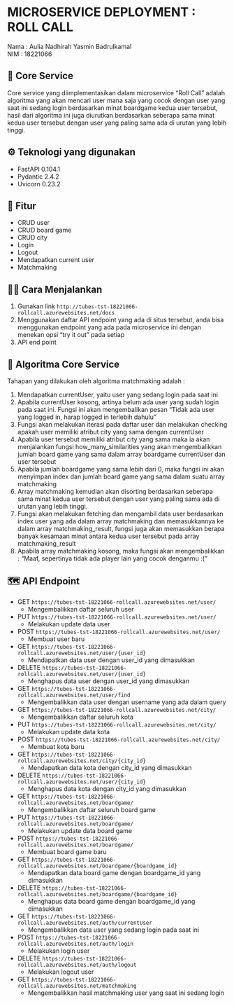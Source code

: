# MICROSERVICE DEPLOYMENT : ROLL CALL
Nama : Aulia Nadhirah Yasmin Badrulkamal <br>
NIM : 18221066

## 🎲 Core Service
Core service yang diimplementasikan dalam microservice “Roll Call” adalah algoritma yang akan mencari user mana saja yang cocok dengan user yang saat ini sedang login berdasarkan minat boardgame kedua user tersebut, hasil dari algoritma ini juga diurutkan berdasarkan seberapa sama minat kedua user tersebut dengan user yang paling sama ada di urutan yang lebih tinggi. 

## ⚙ Teknologi yang digunakan
- FastAPI 0.104.1
- Pydantic 2.4.2
- Uvicorn 0.23.2

## 🌟 Fitur
- CRUD user
- CRUD board game
- CRUD city
- Login
- Logout
- Mendapatkan current user
- Matchmaking

## 👩‍💻 Cara Menjalankan
1. Gunakan link `http://tubes-tst-18221066-rollcall.azurewebsites.net/docs`
2. Menggunakan daftar API endpoint yang ada di situs tersebut, anda bisa menggunakan endpoint yang ada pada microservice ini dengan menekan opsi “try it out” pada setiap
3. API end point

## 📝 Algoritma Core Service
Tahapan yang dilakukan oleh algoritma matchmaking adalah :   
1. Mendapatkan currentUser, yaitu user yang sedang login pada saat ini
2. Apabila currentUser kosong, artinya belum ada user yang sudah login pada saat ini. Fungsi ini akan mengembalikan pesan “Tidak ada user yang logged in, harap logged in terlebih dahulu”
3. Fungsi akan melakukan iterasi pada daftar user dan melakukan checking apakah user memiliki atribut city yang sama dengan currentUser
4. Apabila user tersebut memiliki atribut city yang sama maka ia akan menjalankan fungsi how_many_similarities yang akan mengembalikkan jumlah board game yang sama dalam array boardgame currentUser dan user tersebut
5. Apabila jumlah boardgame yang sama lebih dari 0, maka fungsi ini akan menyimpan index dan jumlah board game yang sama dalam suatu array matchmaking 
6. Array matchmaking kemudian akan disorting berdasarkan seberapa sama minat kedua user tersebut dengan user yang paling sama ada di urutan yang lebih tinggi. 
7. Fungsi akan melakukan fetching dan mengambil data user berdasarkan index user yang ada dalam array matchmaking dan memasukkannya ke dalam array matchmaking_result, fungsi juga akan memasukkan berapa banyak kesamaan minat antara kedua user tersebut pada array matchmaking_result
8. Apabila array matchmaking kosong, maka fungsi akan mengembalikkan : “Maaf, sepertinya tidak ada player lain yang cocok denganmu :(”

## 🗺 API Endpoint
- GET `https://tubes-tst-18221066-rollcall.azurewebsites.net/user/`
  - Mengembalikkan daftar seluruh user
- PUT `https://tubes-tst-18221066-rollcall.azurewebsites.net/user/`
  - Melakukan update data user
- POST `https://tubes-tst-18221066-rollcall.azurewebsites.net/user/`
  - Membuat user baru
- GET `https://tubes-tst-18221066-rollcall.azurewebsites.net/user/{user_id}`
  - Mendapatkan data user dengan user_id yang dimasukkan
- DELETE `https://tubes-tst-18221066-rollcall.azurewebsites.net/user/{user_id}`
  - Menghapus data user dengan user_id yang dimasukkan
- GET `https://tubes-tst-18221066-rollcall.azurewebsites.net/user/find`
  - Mengembalikkan data user dengan username yang ada dalam query
- GET `https://tubes-tst-18221066-rollcall.azurewebsites.net/city/`
  - Mengembalikkan daftar seluruh kota
- PUT `https://tubes-tst-18221066-rollcall.azurewebsites.net/city/`
  - Melakukan update data kota
- POST `https://tubes-tst-18221066-rollcall.azurewebsites.net/city/`
  - Membuat kota baru
- GET `https://tubes-tst-18221066-rollcall.azurewebsites.net/city/{city_id}`
  - Mendapatkan data kota dengan city_id yang dimasukkan
- DELETE `https://tubes-tst-18221066-rollcall.azurewebsites.net/user/{city_id}`
  - Menghapus data kota dengan city_id yang dimasukkan
- GET `https://tubes-tst-18221066-rollcall.azurewebsites.net/boardgame/`
  - Mengembalikkan daftar seluruh board game
- PUT `https://tubes-tst-18221066-rollcall.azurewebsites.net/boardgame/`
  - Melakukan update data board game
- POST `https://tubes-tst-18221066-rollcall.azurewebsites.net/boardgame/`
  - Membuat board game baru
- GET `https://tubes-tst-18221066-rollcall.azurewebsites.net/boardgame/{boardgame_id}`
  - Mendapatkan data board game dengan boardgame_id yang dimasukkan
- DELETE `https://tubes-tst-18221066-rollcall.azurewebsites.net/boardgame/{boardgame_id}`
  - Menghapus data board game dengan boardgame_id yang dimasukkan
- GET `https://tubes-tst-18221066-rollcall.azurewebsites.net/auth/currentUser`
  - Mengembalikkan data user yang sedang login pada saat ini
- POST `https://tubes-tst-18221066-rollcall.azurewebsites.net/auth/login`
  - Melakukan login user
- DELETE `https://tubes-tst-18221066-rollcall.azurewebsites.net/auth/logout`
  - Melakukan logout user
- GET `https://tubes-tst-18221066-rollcall.azurewebsites.net/matchmaking`
  - Mengembalikkan hasil matchmaking user yang saat ini sedang login
